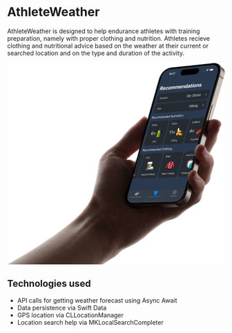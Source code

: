 # AthleteWeather
AthleteWeather is designed to help endurance athletes with training preparation, namely with proper clothing and nutrition. Athletes recieve clothing and nutritional advice based on the weather at their current or searched location and on the type and duration of the activity.

![image_alt](https://github.com/dustom/AthleteWeather/blob/main/mockuuups-free-iphone-15-pro-hand-mockup2.png?raw=true)

## Technologies used
  - API calls for getting weather forecast using Async Await
  - Data persistence via Swift Data
  - GPS location via CLLocationManager
  - Location search help via MKLocalSearchCompleter
